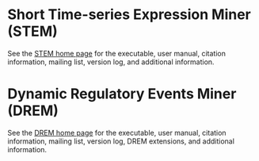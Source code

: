 # Short Time-series Expression Miner (STEM)
See the [STEM home page](http://www.sb.cs.cmu.edu/stem/) for the executable, user manual,
citation information, mailing list, version log, and additional information.

# Dynamic Regulatory Events Miner (DREM)
See the [DREM home page](http://www.sb.cs.cmu.edu/drem/) for the executable, user manual,
citation information, mailing list, version log, DREM extensions,
and additional information.
